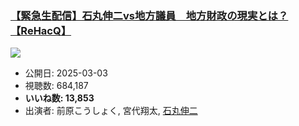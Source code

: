 ### [【緊急生配信】石丸伸二vs地方議員　地方財政の現実とは？【ReHacQ】](https://www.youtube.com/watch?v=MkLbROvzUB4)
[![](https://img.youtube.com/vi/MkLbROvzUB4/hqdefault.jpg)](https://www.youtube.com/watch?v=MkLbROvzUB4)
-   公開日: 2025-03-03
-   視聴数: 684,187
-   **いいね数: 13,853**
-   出演者: 前原こうしょく, 宮代翔太, [石丸伸二](/rehacq_fan/people/石丸伸二 "wikilink")
